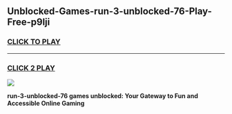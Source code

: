 
## Unblocked-Games-run-3-unblocked-76-Play-Free-p9lji
<h3>
<a href="https://premium76.site?title=run-3-unblocked-76&ref=18A1">CLICK TO PLAY</a></h3>
<hr>

<h3>
<a href="https://premium76.site?title=run-3-unblocked-76&ref=18A1">CLICK 2 PLAY</a>
  
</h3>

<a href="https://premium76.site?title=run-3-unblocked-76&ref=18A1"><img src="https://clearcache.store/games.png"></a>


**run-3-unblocked-76 games unblocked: Your Gateway to Fun and Accessible Online Gaming**
